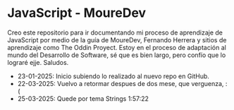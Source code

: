 # JavaScript - MoureDev

Creo este repositorio para ir documentando mi proceso de aprendizaje de JavaScript por medio de la guía de MoureDev, Fernando Herrera y sitios de aprendizaje como The Oddin Proyect.  Estoy en el proceso de adaptación al mundo del Desarrollo de Software, sé que es bien largo, pero confío que lo lograré ejje. Saludos. 

- 23-01-2025: Inicio subiendo lo realizado al nuevo repo en GitHub. 
- 22-03-2025: Vuelvo a retormar despues de dos mese, que verguenza, :(
- 25-03-2025: Quede por tema Strings 1:57:22